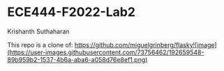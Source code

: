 # ECE444-F2022-Lab2

Krishanth Suthaharan

This repo is a clone of:
https://github.com/miguelgrinberg/flasky![image](https://user-images.githubusercontent.com/73756462/192659548-89b959b2-1537-4b6a-aba6-a058d76e8ef1.png)
